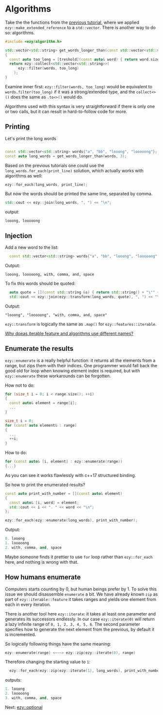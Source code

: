 # Algorithms

Take the the functions from the [previous tutorial](03_extended_type.md), where we applied
`ezy::make_extended_reference` to a `std::vector`. There is another way to do so: algorithms.

```cpp
#include <ezy/algorithm.h>

std::vector<std::string> get_words_longer_than(const std::vector<std::string>& words, size_t treshold)
{
  const auto too_long = [treshold](const auto& word) { return word.size() > treshold; };
  return ezy::collect<std::vector<std::string>>(
      ezy::filter(words, too_long)
    );
}
```

Examine inner first: `ezy::filter(words, too_long)` would be equivalent to `words.filter(too_long)` if it was
a strong/extended type, and the `collect<>()` does the same as `.to<>()` would do.

Algorithms used with this syntax is very straightforward if there is only one or two calls, but it can result
in hard-to-follow code for more.

## Printing

Let's print the long words

```cpp

const std::vector<std::string> words{"a", "bb", "looong", "looooong"};
const auto long_words = get_words_longer_than(words, 3);
```

Based on the previous tutorials one could use the `long_words.for_each(print_line)` solution, which actually
works with algorithms as well:

```cpp
ezy::for_each(long_words, print_line);
```

But now the words should be printed the same line, separated by comma.

```cpp
std::cout << ezy::join(long_words, ", ") << "\n";
```
output:
```
looong, looooong
```

## Injection

Add a new word to the list:

```cpp
  const std::vector<std::string> words{"a", "bb", "looong", "looooong", "with, comma, and, space"};
```

Output:
```
looong, looooong, with, comma, and, space
```

To fix this words should be quoted:

```cpp
  auto quote = [](const std::string &s) { return std::string() + "\"" + s + "\""; };
  std::cout << ezy::join(ezy::transform(long_words, quote), ", ") << "\n";
```

Output:
```
"looong", "looooong", "with, comma, and, space"
```

`ezy::transform` is logically the same as `.map()` for `ezy::features::iterable`.

[Why doeas iterable feature and algorithms use different names?](../discussion/redefining_standard_names.md)

## Enumerate the results

`ezy::enumerate` is a really helpful function: it returns all the elements from a range, but zips them with
their indices. One programmer would fall back the good old for loop when knowing element index is required,
but with `ezy::enumerate` these workarounds can be forgotten.

How not to do:
```cpp
for (size_t i = 0; i < range.size(); ++i)
{
  const auto& element = range[i];
  ...
}

size_t i = 0;
for (const auto element& : range)
{
  ...
  ++i;
}
```

How to do:
```cpp
for (const auto& [i, element] : ezy::enumerate(range))
{...}
```

As you can see it works flawlessly with c++17 structured binding.

So how to print the enumerated results?

```cpp
const auto print_with_number = [](const auto& element)
{
  const auto& [i, word] = element;
  std::cout << i << ". " << word << "\n";
};

ezy::for_each(ezy::enumerate(long_words), print_with_number);
```

Output:
```cpp
0. looong
1. looooong
2. with, comma, and, space
```

Maybe someone finds it prettier to use `for` loop rather than `ezy::for_each` here, and nothing is wrong with
that.

## How humans enumerate

Computers starts counting by 0, but human beings prefer by 1. To solve this issue we should disassemble
`enumerate` a bit. We have already known `zip` as part of `ezy::iterable::feature` it takes ranges and yields
one element from each in every iteration.

There is another tool here `ezy::iterate`: it takes at least one parameter and generates its successors
endlessly. In our case `ezy::iterate(0)` will return a lazy infinite range of `0, 1, 2, 3, 4, 5, 6`.
The second parameter specifies how to generate the next element from the previous, by default it is incremented.

So logically following things have the same meaning:

```cpp
ezy::enumerate(range) <~~~> ezy::zip(ezy::iterate(0), range)
```

Therefore changing the starting value to `1`:

```cpp
  ezy::for_each(ezy::zip(ezy::iterate(1), long_words), print_with_number);
```

outputs:

```cpp
1. looong
2. looooong
3. with, comma, and, space
```

Next: [ezy::optional](06_optional.md)
